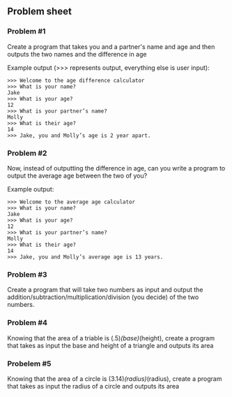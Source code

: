 ## Problem sheet

### Problem #1
Create a program that takes you and a partner's name and age and then outputs the two names and the difference in age

Example output (>>> represents output, everything else is user input):
``` console
>>> Welcome to the age difference calculator
>>> What is your name?
Jake
>>> What is your age?
12
>>> What is your partner’s name?
Molly
>>> What is their age?
14
>>> Jake, you and Molly’s age is 2 year apart.
```



### Problem #2

Now, instead of outputting the difference in age, can you write a program to output the average age between the two of you?

Example output:
``` console
>>> Welcome to the average age calculator
>>> What is your name?
Jake
>>> What is your age?
12
>>> What is your partner’s name?
Molly
>>> What is their age?
14
>>> Jake, you and Molly’s average age is 13 years.
```

### Problem #3
Create a program that will take two numbers as input and output the addition/subtraction/multiplication/division (you decide) of the two numbers.

### Problem #4
Knowing that the area of a triable is (.5)*(base)*(height), create a program that takes as input the base and height of a triangle and outputs its area

### Probelem #5
Knowing that the area of a circle is (3.14)*(radius)*(radius), create a program that takes as input the radius of a circle and outputs its area

